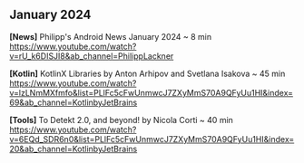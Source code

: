 ## January 2024

**[News]** Philipp's Android News January 2024 ~ 8 min \
https://www.youtube.com/watch?v=rU_k6DISJI8&ab_channel=PhilippLackner

**[Kotlin]** KotlinX Libraries by Anton Arhipov and Svetlana Isakova ~ 45 min \
https://www.youtube.com/watch?v=lzLNmMXfmfo&list=PLlFc5cFwUnmwcJ7ZXyMmS70A9QFyUu1HI&index=69&ab_channel=KotlinbyJetBrains

**[Tools]** To Detekt 2.0, and beyond! by Nicola Corti ~ 40 min \
https://www.youtube.com/watch?v=6EQd_SDR6n0&list=PLlFc5cFwUnmwcJ7ZXyMmS70A9QFyUu1HI&index=20&ab_channel=KotlinbyJetBrains
